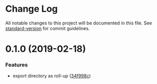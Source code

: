 # Change Log

All notable changes to this project will be documented in this file. See [standard-version](https://github.com/conventional-changelog/standard-version) for commit guidelines.

# 0.1.0 (2019-02-18)


### Features

* export directory as roll-up ([34f998c](https://github.com/mseeley/exportFrom/commit/34f998c))
